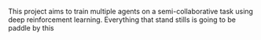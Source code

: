 This project aims to train multiple agents on a semi-collaborative task using deep reinforcement learning. Everything that stand stills is going to be paddle 
by this 